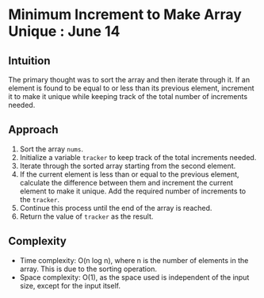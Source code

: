 # Minimum Increment to Make Array Unique : June 14

## Intuition
The primary thought was to sort the array and then iterate through it. If an element is found to be equal to or less than its previous element, increment it to make it unique while keeping track of the total number of increments needed.

## Approach
1. Sort the array `nums`.
2. Initialize a variable `tracker` to keep track of the total increments needed.
3. Iterate through the sorted array starting from the second element.
4. If the current element is less than or equal to the previous element, calculate the difference between them and increment the current element to make it unique. Add the required number of increments to the `tracker`.
5. Continue this process until the end of the array is reached.
6. Return the value of `tracker` as the result.

## Complexity
- Time complexity: O(n log n), where n is the number of elements in the array. This is due to the sorting operation.
- Space complexity: O(1), as the space used is independent of the input size, except for the input itself.
